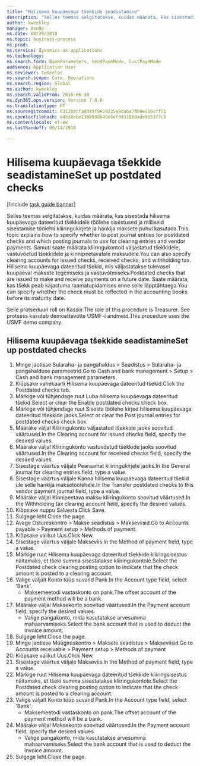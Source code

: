 ```yaml
--- 
title: "Hilisema kuupäevaga tšekkide seadistamine"
description: "Selles teemas selgitatakse, kuidas määrata, kas sisestada hilisema kuupäevaga dateeritud tšekkidele töölehe sisestused ja milliseid sisestamise töölehti kliiringukirjete ja hankija maksete puhul kasutada."
author: kweekley
manager: AnnBe
ms.date: 08/29/2018
ms.topic: business-process
ms.prod: 
ms.service: dynamics-ax-applications
ms.technology: 
ms.search.form: BankParameters, VendPaymMode, CustPaymMode
audience: Application User
ms.reviewer: twheeloc
ms.search.scope: Core, Operations
ms.search.region: Global
ms.author: kweekley
ms.search.validFrom: 2016-06-30
ms.dyn365.ops.version: Version 7.0.0
ms.translationtype: HT
ms.sourcegitcommit: 0312b8cfadd45f8e59225e9daba78b9e216cff51
ms.openlocfilehash: e4b18ebe1388998b45e5ef38318b0ade9153f7c8
ms.contentlocale: et-ee
ms.lasthandoff: 09/14/2018

---
```

# <a name="set-up-postdated-checks"></a><span data-ttu-id="e4013-103">Hilisema kuupäevaga tšekkide seadistamine</span><span class="sxs-lookup"><span data-stu-id="e4013-103">Set up postdated checks</span></span>

[!include [task guide banner](../../includes/task-guide-banner.md)]

<span data-ttu-id="e4013-104">Selles teemas selgitatakse, kuidas määrata, kas sisestada hilisema kuupäevaga dateeritud tšekkidele töölehe sisestused ja milliseid sisestamise töölehti kliiringukirjete ja hankija maksete puhul kasutada.</span><span class="sxs-lookup"><span data-stu-id="e4013-104">This topic explains how to specify whether to post journal entries for postdated checks and which posting journals to use for clearing entries and vendor payments.</span></span> <span data-ttu-id="e4013-105">Samuti saate määrata kliiringukontod väljastatud tšekkidele, vastuvõetud tšekkidele ja kinnipeetavatele maksudele.</span><span class="sxs-lookup"><span data-stu-id="e4013-105">You can also specify clearing accounts for issued checks, received checks, and withholding tax.</span></span> <span data-ttu-id="e4013-106">Hilisema kuupäevaga dateeritud tšekid, mis väljastatakse tulevasel kuupäeval maksete tegemiseks ja vastuvõtmiseks.</span><span class="sxs-lookup"><span data-stu-id="e4013-106">Postdated checks that are issued to make and receive payments on a future date.</span></span> <span data-ttu-id="e4013-107">Saate määrata, kas tšekk peab kajastuma raamatupidamises enne selle lõpptähtaega.</span><span class="sxs-lookup"><span data-stu-id="e4013-107">You can specify whether the check must be reflected in the accounting books before its maturity date.</span></span>



<span data-ttu-id="e4013-108">Selle protseduuri roll on Kassiir.</span><span class="sxs-lookup"><span data-stu-id="e4013-108">The role of this procedure is Treasurer.</span></span> <span data-ttu-id="e4013-109">See protsess kasutab demoettevõtte USMF-i andmeid.</span><span class="sxs-lookup"><span data-stu-id="e4013-109">This procedure uses the USMF demo company.</span></span>


## <a name="set-up-postdated-checks"></a><span data-ttu-id="e4013-110">Hilisema kuupäevaga tšekkide seadistamine</span><span class="sxs-lookup"><span data-stu-id="e4013-110">Set up postdated checks</span></span>
1. <span data-ttu-id="e4013-111">Minge jaotisse Sularaha- ja pangahaldus > Seadistus > Sularaha- ja pangahalduse parameetrid.</span><span class="sxs-lookup"><span data-stu-id="e4013-111">Go to Cash and bank management > Setup > Cash and bank management parameters.</span></span>
2. <span data-ttu-id="e4013-112">Klõpsake vahekaarti Hilisema kuupäevaga dateeritud tšekid.</span><span class="sxs-lookup"><span data-stu-id="e4013-112">Click the Postdated checks tab.</span></span>
3. <span data-ttu-id="e4013-113">Märkige või tühjendage ruut Luba hilisema kuupäevaga dateeritud tšekid.</span><span class="sxs-lookup"><span data-stu-id="e4013-113">Select or clear the Enable postdated checks check box.</span></span>
4. <span data-ttu-id="e4013-114">Märkige või tühjendage ruut Sisesta töölehe kirjed hilisema kuupäevaga dateeritud tšekkide jaoks.</span><span class="sxs-lookup"><span data-stu-id="e4013-114">Select or clear the Post journal entries for postdated checks check box.</span></span>
5. <span data-ttu-id="e4013-115">Määrake väljal Kliiringukonto väljastatud tšekkide jaoks soovitud väärtused.</span><span class="sxs-lookup"><span data-stu-id="e4013-115">In the Clearing account for issued checks field, specify the desired values.</span></span>
6. <span data-ttu-id="e4013-116">Määrake väljal Kliiringukonto vastuvõetud tšekkide jaoks soovitud väärtused.</span><span class="sxs-lookup"><span data-stu-id="e4013-116">In the Clearing account for received checks field, specify the desired values.</span></span>
7. <span data-ttu-id="e4013-117">Sisestage väärtus väljale Pearaamat kliiringukirjete jaoks.</span><span class="sxs-lookup"><span data-stu-id="e4013-117">In the General journal for clearing entries field, type a value.</span></span>
8. <span data-ttu-id="e4013-118">Sisestage väärtus väljale Kanna hilisema kuupäevaga dateeritud tšekid üle selle hankija maksetöölehele.</span><span class="sxs-lookup"><span data-stu-id="e4013-118">In the Transfer postdated checks to this vendor payment journal field, type a value.</span></span>
9. <span data-ttu-id="e4013-119">Määrake väljal Kinnipeetava maksu kliiringukonto soovitud väärtused.</span><span class="sxs-lookup"><span data-stu-id="e4013-119">In the Withholding tax clearing account field, specify the desired values.</span></span>
10. <span data-ttu-id="e4013-120">Klõpsake nuppu Salvesta.</span><span class="sxs-lookup"><span data-stu-id="e4013-120">Click Save.</span></span>
11. <span data-ttu-id="e4013-121">Sulgege leht.</span><span class="sxs-lookup"><span data-stu-id="e4013-121">Close the page.</span></span>
12. <span data-ttu-id="e4013-122">Avage Ostureskontro > Makse seadistus > Makseviisid.</span><span class="sxs-lookup"><span data-stu-id="e4013-122">Go to Accounts payable > Payment setup > Methods of payment.</span></span>
13. <span data-ttu-id="e4013-123">Klõpsake valikut Uus.</span><span class="sxs-lookup"><span data-stu-id="e4013-123">Click New.</span></span>
14. <span data-ttu-id="e4013-124">Sisestage väärtus väljale Makseviis.</span><span class="sxs-lookup"><span data-stu-id="e4013-124">In the Method of payment field, type a value.</span></span>
15. <span data-ttu-id="e4013-125">Märkige ruut Hilisema kuupäevaga dateeritud tšekkide kliiringsisestus näitamaks, et tšeki summa sisestatakse kliiringukontole.</span><span class="sxs-lookup"><span data-stu-id="e4013-125">Select the Postdated check clearing posting option to indicate that the check amount is posted to a clearing account.</span></span>
16. <span data-ttu-id="e4013-126">Valige väljalt Konto tüüp suvand Pank.</span><span class="sxs-lookup"><span data-stu-id="e4013-126">In the Account type field, select 'Bank'.</span></span>
    * <span data-ttu-id="e4013-127">Maksemeetodi vastaskonto on pank.</span><span class="sxs-lookup"><span data-stu-id="e4013-127">The offset account of the payment method will be a bank.</span></span>  
17. <span data-ttu-id="e4013-128">Määrake väljal Maksekonto soovitud väärtused.</span><span class="sxs-lookup"><span data-stu-id="e4013-128">In the Payment account field, specify the desired values.</span></span>
    * <span data-ttu-id="e4013-129">Valige pangakonto, mida kasutatakse arvesumma mahaarvamiseks.</span><span class="sxs-lookup"><span data-stu-id="e4013-129">Select the bank account that is used to deduct the invoice amount.</span></span>  
18. <span data-ttu-id="e4013-130">Sulgege leht.</span><span class="sxs-lookup"><span data-stu-id="e4013-130">Close the page.</span></span>
19. <span data-ttu-id="e4013-131">Minge jaotisse Müügireskontro > Maksete seadistus > Makseviisid.</span><span class="sxs-lookup"><span data-stu-id="e4013-131">Go to Accounts receivable > Payment setup > Methods of payment</span></span>
20. <span data-ttu-id="e4013-132">Klõpsake valikut Uus.</span><span class="sxs-lookup"><span data-stu-id="e4013-132">Click New.</span></span>
21. <span data-ttu-id="e4013-133">Sisestage väärtus väljale Makseviis.</span><span class="sxs-lookup"><span data-stu-id="e4013-133">In the Method of payment field, type a value.</span></span>
22. <span data-ttu-id="e4013-134">Märkige ruut Hilisema kuupäevaga dateeritud tšekkide kliiringsisestus näitamaks, et tšeki summa sisestatakse kliiringukontole.</span><span class="sxs-lookup"><span data-stu-id="e4013-134">Select the Postdated check clearing posting option to indicate that the check amount is posted to a clearing account.</span></span>
23. <span data-ttu-id="e4013-135">Valige väljalt Konto tüüp suvand Pank.</span><span class="sxs-lookup"><span data-stu-id="e4013-135">In the Account type field, select 'Bank'.</span></span>
    * <span data-ttu-id="e4013-136">Maksemeetodi vastaskonto on pank.</span><span class="sxs-lookup"><span data-stu-id="e4013-136">The offset account of the payment method will be a bank.</span></span>  
24. <span data-ttu-id="e4013-137">Määrake väljal Maksekonto soovitud väärtused.</span><span class="sxs-lookup"><span data-stu-id="e4013-137">In the Payment account field, specify the desired values.</span></span>
    * <span data-ttu-id="e4013-138">Valige pangakonto, mida kasutatakse arvesumma mahaarvamiseks.</span><span class="sxs-lookup"><span data-stu-id="e4013-138">Select the bank account that is used to deduct the invoice amount.</span></span>  
25. <span data-ttu-id="e4013-139">Sulgege leht.</span><span class="sxs-lookup"><span data-stu-id="e4013-139">Close the page.</span></span>


